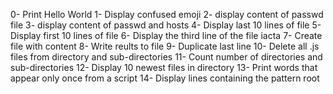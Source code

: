 0- Print Hello World
1- Display confused emoji
2- display content of passwd file
3- display content of passwd and hosts
4- Display last 10 lines of file
5- Display first 10 lines of file
6- Display the third line of the file iacta
7- Create file with content
8- Write reults to file
9- Duplicate last line
10- Delete all .js files from directory and sub-directories
11- Count number of directories and sub-directories
12- Display 10 newest files in directory
13- Print words that appear only once from a script
14- Display lines containing the pattern root
